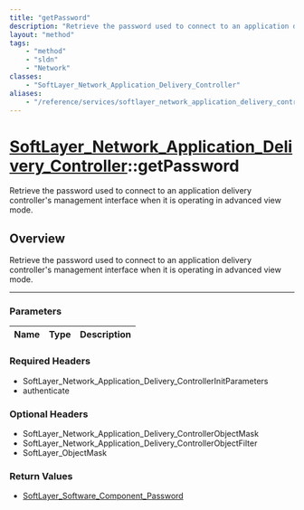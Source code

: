 ```yaml
---
title: "getPassword"
description: "Retrieve the password used to connect to an application delivery controller's management interface when it is operating... "
layout: "method"
tags:
    - "method"
    - "sldn"
    - "Network"
classes:
    - "SoftLayer_Network_Application_Delivery_Controller"
aliases:
    - "/reference/services/softlayer_network_application_delivery_controller/getPassword"
---
```

# [SoftLayer_Network_Application_Delivery_Controller](/reference/services/SoftLayer_Network_Application_Delivery_Controller)::getPassword


Retrieve the password used to connect to an application delivery controller's management interface when it is operating in advanced view mode.


## Overview 
Retrieve the password used to connect to an application delivery controller's management interface when it is operating in advanced view mode.

-----

### Parameters 
|Name | Type | Description |
| --- | --- | --- |


### Required Headers
* SoftLayer_Network_Application_Delivery_ControllerInitParameters
* authenticate


### Optional Headers
* SoftLayer_Network_Application_Delivery_ControllerObjectMask
* SoftLayer_Network_Application_Delivery_ControllerObjectFilter
* SoftLayer_ObjectMask

### Return Values
* <a href='/reference/datatypes/SoftLayer_Software_Component_Password'>SoftLayer_Software_Component_Password </a>




